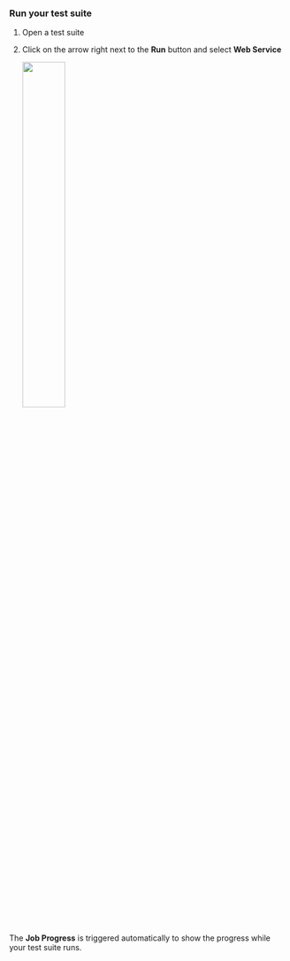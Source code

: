 ### Run your test suite

1. Open a test suite
2. Click on the arrow right next to the **Run** button and select **Web Service**

   <img src="https://github.com/katalon-studio/docs-images/raw/master/katalon-studio/docs/execute-a-test-case/Screenshot%202020-11-04%20at%2013.58.44.png" width=40%>

The **Job Progress** is triggered automatically to show the progress while your test suite runs.
